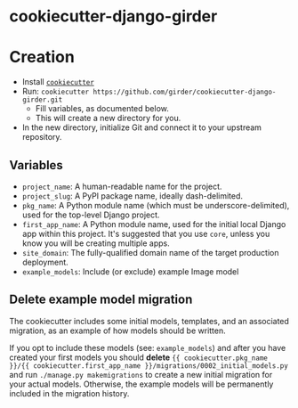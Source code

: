 # cookiecutter-django-girder

# Creation
* Install [`cookiecutter`](https://pypi.org/project/cookiecutter/)
* Run: `cookiecutter https://github.com/girder/cookiecutter-django-girder.git`
  * Fill variables, as documented below.
  * This will create a new directory for you.
* In the new directory, initialize Git and connect it to your upstream repository.

## Variables
* `project_name`: A human-readable name for the project.
* `project_slug`: A PyPI package name, ideally dash-delimited.
* `pkg_name`: A Python module name (which must be underscore-delimited), used for the top-level Django project.
* `first_app_name`: A Python module name, used for the initial local Django app within this project. It's suggested that you use `core`, unless you know you will be creating multiple apps.
* `site_domain`: The fully-qualified domain name of the target production deployment.
* `example_models`: Include (or exclude) example Image model

## Delete example model migration

The cookiecutter includes some initial models, templates, and an associated migration,
as an example of how models should be written.

If you opt to include these models (see: `example_models`) and after you have
created your first models you should **delete** `{{ cookiecutter.pkg_name }}/{{
cookiecutter.first_app_name }}/migrations/0002_initial_models.py` and run
`./manage.py makemigrations` to create a new initial migration for your actual
models. Otherwise, the example models will be permanently included in the
migration history.
